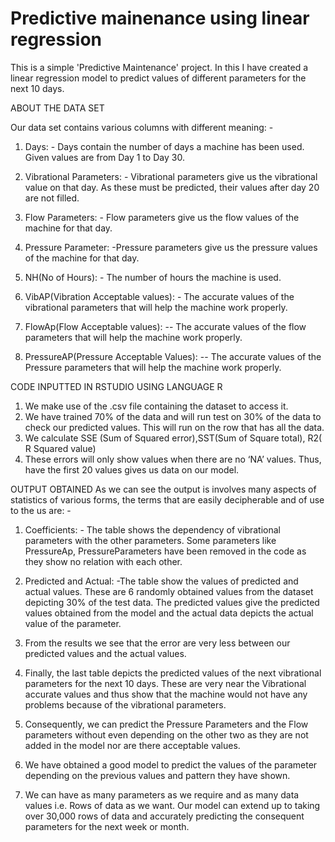 # Predictive mainenance using linear regression
This is a simple 'Predictive Maintenance' project.
In this I have created a linear regression model to predict values of different parameters
for the next 10 days.

ABOUT THE DATA SET

Our data set contains various columns with different meaning: - 

1)	Days: - Days contain the number of days a machine has been used. Given values are from Day 1 to Day 30.

2)	Vibrational Parameters: - Vibrational parameters give us the vibrational value on that day. As these must be predicted, their values after day 20 are not filled.


3)	Flow Parameters: - Flow parameters give us the flow values of the machine for that day.

4)	Pressure Parameter: -Pressure parameters give us the pressure values of the machine for that day.


5)	NH(No of Hours): - The number of hours the machine is used.

6)	VibAP(Vibration Acceptable values): - The accurate values of the vibrational parameters that will help the machine work properly.


7)	FlowAp(Flow Acceptable values): -- The accurate values of the flow parameters that will help the machine work properly.

8)	PressureAP(Pressure Acceptable Values): -- The accurate values of the Pressure parameters that will help the machine work properly.



CODE INPUTTED IN RSTUDIO USING LANGUAGE R
1)	We make use of the .csv file containing the dataset to access it.
2)	We have trained 70% of the data and will run test on 30% of the data to check our predicted values. This will run on the row that has all the data.
3)	We calculate SSE (Sum of Squared error),SST(Sum of Square total), R2( R Squared value)
4)	These errors will only show values when there are no ‘NA’ values. Thus, have the first 20 values gives us data on our model.


OUTPUT OBTAINED
 As we can see the output is involves many aspects of statistics of various forms, the terms that are easily decipherable and of use to the us are: -

1)	Coefficients: - The table shows the dependency of vibrational parameters with the other parameters. Some parameters like PressureAp, PressureParameters have been removed in the code as they show no relation with each other.  

2)	Predicted and Actual: -The table show the values of predicted and actual values. These are 6 randomly obtained values from the dataset depicting 30% of the test data. The predicted values give the predicted values obtained from the model and the actual data depicts the actual value of the parameter.
3)	From the results we see that the error are very less between our predicted values and the actual values. 

4)	Finally, the last table depicts the predicted values of the next vibrational parameters for the next 10 days. These are very near the Vibrational accurate values and thus show that the machine would not have any problems because of the vibrational parameters.


5)	Consequently, we can predict the Pressure Parameters and the Flow parameters without even depending on the other two as they are not added in the model nor are there acceptable values.

6)	We have obtained a good model to predict the values of the parameter depending on the previous values and pattern they have shown.


7)	We can have as many parameters as we require and as many data values i.e. Rows of data as we want. Our model can extend up to taking over 30,000 rows of data and accurately predicting the consequent parameters for the next week or month.
